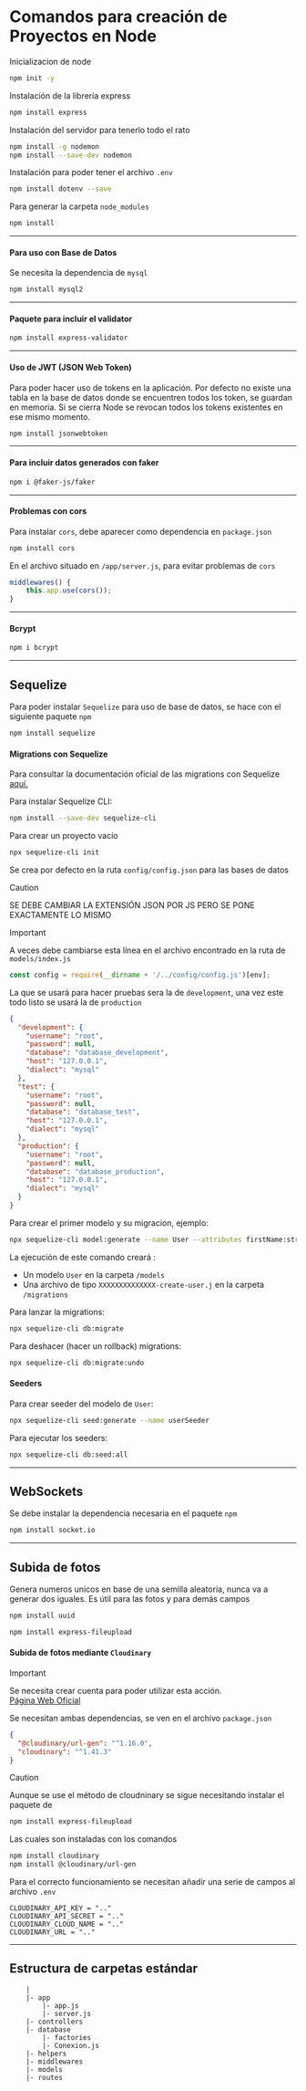 # Comandos para creación de Proyectos en Node

Inicializacion de node
```bash
npm init -y
```

Instalación de la librería express
```bash
npm install express
```

Instalación del servidor para tenerlo todo el rato
```bash
npm install -g nodemon
npm install --save-dev nodemon
```

Instalación para poder tener el archivo `.env`
```bash
npm install dotenv --save
```

Para generar la carpeta ``node_modules``
```bash
npm install
```

----

#### Para uso con Base de Datos

Se necesita la dependencia de `mysql`
```bash
npm install mysql2
```

----

#### Paquete para incluir el validator

```bash
npm install express-validator
```

---

#### Uso de JWT (JSON Web Token)

Para poder hacer uso de tokens en la aplicación. Por defecto no existe una tabla en la base de datos donde se encuentren todos los token, se guardan en memoria. Si se cierra Node se revocan todos los tokens existentes en ese mismo momento.
```bash
npm install jsonwebtoken
```

----

#### Para incluir datos generados con faker

```bash
npm i @faker-js/faker
```

----

#### Problemas con cors

Para instalar `cors`, debe aparecer como dependencia en `package.json`
```bash
npm install cors
```
En el archivo situado en `/app/server.js`, para evitar problemas de `cors`
```js
middlewares() {
    this.app.use(cors());
}
```

---

#### Bcrypt

```bash
npm i bcrypt
```

----

## Sequelize

Para poder instalar `Sequelize` para uso de base de datos, se hace con el siguiente paquete `npm`
```bash
npm install sequelize
```

#### Migrations con Sequelize

Para consultar la documentación oficial de las migrations con Sequelize [aquí.](https://sequelize.org/docs/v6/other-topics/migrations/)

Para instalar Sequelize CLI:
```bash
npm install --save-dev sequelize-cli
```

Para crear un proyecto vacío
```bash
npx sequelize-cli init
```

Se crea por defecto en la ruta `config/config.json` para las bases de datos

> [!CAUTION]
> SE DEBE CAMBIAR LA EXTENSIÓN JSON POR JS PERO SE PONE EXACTAMENTE LO MISMO

>[!IMPORTANT]
> A veces debe cambiarse esta línea en el archivo encontrado en la ruta de `models/index.js`
> ```js
> const config = require(__dirname + '/../config/config.js')[env];
> ```



La que se usará para hacer pruebas sera la de `development`, una vez este todo listo se usará la de `production`
```json
{
  "development": {
    "username": "root",
    "password": null,
    "database": "database_development",
    "host": "127.0.0.1",
    "dialect": "mysql"
  },
  "test": {
    "username": "root",
    "password": null,
    "database": "database_test",
    "host": "127.0.0.1",
    "dialect": "mysql"
  },
  "production": {
    "username": "root",
    "password": null,
    "database": "database_production",
    "host": "127.0.0.1",
    "dialect": "mysql"
  }
}
```

Para crear el primer modelo y su migracion, ejemplo:
```bash
npx sequelize-cli model:generate --name User --attributes firstName:string,lastName:string,email:string
```
La ejecución de este comando creará :
+ Un modelo `User` en la carpeta `/models`
+ Una archivo de tipo `XXXXXXXXXXXXXX-create-user.j` en la carpeta `/migrations`

Para lanzar la migrations:
```bash
npx sequelize-cli db:migrate
```

Para deshacer (hacer un rollback) migrations:
```bash
npx sequelize-cli db:migrate:undo
```

#### Seeders

Para crear seeder del modelo de `User`:
```bash
npx sequelize-cli seed:generate --name userSeeder
```

Para ejecutar los seeders:
```bash
npx sequelize-cli db:seed:all
```

---

## WebSockets

Se debe instalar la dependencia necesaria en el paquete `npm`
```bash
npm install socket.io
```

---

## Subida de fotos

Genera numeros unicos en base de una semilla aleatoria, nunca va a generar dos iguales. Es útil para las fotos y para demás campos
```bash
npm install uuid
```


```bash
npm install express-fileupload
```

#### Subida de fotos mediante `Cloudinary`

>[!IMPORTANT]
> Se necesita crear cuenta para poder utilizar esta acción.<br>
> [Página Web Oficial](https://cloudinary.com/)

Se necesitan ambas dependencias, se ven en el archivo `package.json`
```json
{
  "@cloudinary/url-gen": "^1.16.0",
  "cloudinary": "^1.41.3"
}
```

>[!CAUTION]
> Aunque se use el método de cloudninary se sigue necesitando instalar el paquete de 
> ```bash
> npm install express-fileupload
> ```

Las cuales son instaladas con los comandos
```bash
npm install cloudinary
npm install @cloudinary/url-gen
```

Para el correcto funcionamiento se necesitan añadir una serie de campos al archivo `.env`
```properties
CLOUDINARY_API_KEY = ".."
CLOUDINARY_API_SECRET = ".."
CLOUDINARY_CLOUD_NAME = ".."
CLOUDINARY_URL = ".."
```

---

## Estructura de carpetas estándar 

```
    |
    |- app
        |- app.js
        |- server.js
    |- controllers
    |- database
        |- factories
        |- Conexion.js
    |- helpers
    |- middlewares
    |- models
    |- routes
```